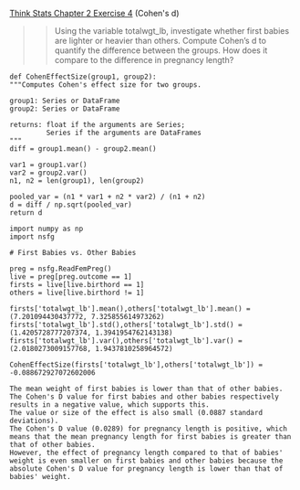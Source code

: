[Think Stats Chapter 2 Exercise 4](http://greenteapress.com/thinkstats2/html/thinkstats2003.html#toc24) (Cohen's d)

>> Using the variable totalwgt_lb, investigate whether first babies are lighter or heavier than others. Compute Cohen’s d to quantify the difference between the groups. How does it compare to the difference in pregnancy length?

    def CohenEffectSize(group1, group2):
    """Computes Cohen's effect size for two groups.
    
    group1: Series or DataFrame
    group2: Series or DataFrame
    
    returns: float if the arguments are Series;
             Series if the arguments are DataFrames
    """
    diff = group1.mean() - group2.mean()

    var1 = group1.var()
    var2 = group2.var()
    n1, n2 = len(group1), len(group2)

    pooled_var = (n1 * var1 + n2 * var2) / (n1 + n2)
    d = diff / np.sqrt(pooled_var)
    return d

    import numpy as np
    import nsfg

    # First Babies vs. Other Babies

    preg = nsfg.ReadFemPreg()
    live = preg[preg.outcome == 1]
    firsts = live[live.birthord == 1]
    others = live[live.birthord != 1]
    
    firsts['totalwgt_lb'].mean(),others['totalwgt_lb'].mean() = (7.201094430437772, 7.325855614973262)
    firsts['totalwgt_lb'].std(),others['totalwgt_lb'].std() = (1.4205728777207374, 1.3941954762143138)
    firsts['totalwgt_lb'].var(),others['totalwgt_lb'].var() = (2.0180273009157768, 1.9437810258964572)

    CohenEffectSize(firsts['totalwgt_lb'],others['totalwgt_lb']) = -0.088672927072602006

    The mean weight of first babies is lower than that of other babies. 
    The Cohen's D value for first babies and other babies respectively results in a negative value, which supports this. 
    The value or size of the effect is also small (0.0887 standard deviations).
    The Cohen's D value (0.0289) for pregnancy length is positive, which means that the mean pregnancy length for first babies is greater than that of other babies.
    However, the effect of pregnancy length compared to that of babies' weight is even smaller on first babies and other babies because the absolute Cohen's D value for pregnancy length is lower than that of babies' weight.

